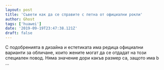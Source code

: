 ```yaml
---
layout: post
title: 'Съвети как да се справите с петна от официални рокли'
author: Ghost
tags: ['huawei']
date: '2019-09-19T23:47:38.121Z'
draft: false
---
```


С подобренията в дизайна и естетиката има редица официални варианти за обличане, които жените могат да се отдадат на този специален повод. Няма значение дори какъв размер са, защото има b ...
